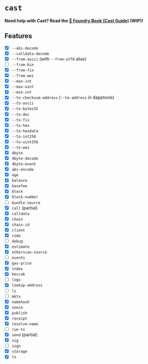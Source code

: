 # `cast`

**Need help with Cast? Read the [📖 Foundry Book (Cast Guide)][foundry-book-cast-guide] (WIP)!**

[foundry-book-cast-guide]: https://onbjerg.github.io/foundry-book/cast/

## Features

- [x] `--abi-decode`
- [x] `--calldata-decode`
- [x] `--from-ascii` (with `--from-utf8` alias)
- [ ] `--from-bin`
- [x] `--from-fix`
- [x] `--from-wei`
- [x] `--max-int`
- [x] `--max-uint`
- [x] `--min-int`
- [x] `--to-checksum-address` (`--to-address` in dapptools)
- [x] `--to-ascii`
- [x] `--to-bytes32`
- [x] `--to-dec`
- [x] `--to-fix`
- [x] `--to-hex`
- [x] `--to-hexdata`
- [x] `--to-int256`
- [x] `--to-uint256`
- [x] `--to-wei`
- [x] `4byte`
- [x] `4byte-decode`
- [x] `4byte-event`
- [x] `abi-encode`
- [x] `age`
- [x] `balance`
- [x] `basefee`
- [x] `block`
- [x] `block-number`
- [ ] `bundle-source`
- [x] `call` (partial)
- [x] `calldata`
- [x] `chain`
- [x] `chain-id`
- [x] `client` 
- [x] `code`
- [ ] `debug`
- [x] `estimate`
- [x] `etherscan-source`
- [ ] `events`
- [x] `gas-price`
- [x] `index`
- [x] `keccak`
- [ ] `logs`
- [x] `lookup-address`
- [ ] `ls`
- [ ] `mktx`
- [x] `namehash`
- [x] `nonce`
- [x] `publish`
- [x] `receipt`
- [x] `resolve-name`
- [ ] `run-tx`
- [x] `send` (partial)
- [x] `sig`
- [ ] `sign`
- [x] `storage`
- [x] `tx`
